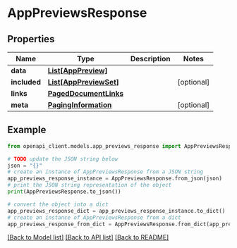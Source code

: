 # AppPreviewsResponse


## Properties

Name | Type | Description | Notes
------------ | ------------- | ------------- | -------------
**data** | [**List[AppPreview]**](AppPreview.md) |  | 
**included** | [**List[AppPreviewSet]**](AppPreviewSet.md) |  | [optional] 
**links** | [**PagedDocumentLinks**](PagedDocumentLinks.md) |  | 
**meta** | [**PagingInformation**](PagingInformation.md) |  | [optional] 

## Example

```python
from openapi_client.models.app_previews_response import AppPreviewsResponse

# TODO update the JSON string below
json = "{}"
# create an instance of AppPreviewsResponse from a JSON string
app_previews_response_instance = AppPreviewsResponse.from_json(json)
# print the JSON string representation of the object
print(AppPreviewsResponse.to_json())

# convert the object into a dict
app_previews_response_dict = app_previews_response_instance.to_dict()
# create an instance of AppPreviewsResponse from a dict
app_previews_response_from_dict = AppPreviewsResponse.from_dict(app_previews_response_dict)
```
[[Back to Model list]](../README.md#documentation-for-models) [[Back to API list]](../README.md#documentation-for-api-endpoints) [[Back to README]](../README.md)


